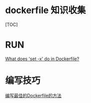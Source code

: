 # dockerfile 知识收集

[TOC]

# RUN

[What does 'set -x' do in Dockerfile?](https://stackoverflow.com/questions/47143319/what-does-set-x-do-in-dockerfile)

# 编写技巧

[编写最佳的Dockerfile的方法](https://www.jb51.net/article/115327.htm)